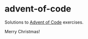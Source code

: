 advent-of-code
==============

Solutions to [Advent of Code](http://adventofcode.com/) exercises.

Merry Christmas!
